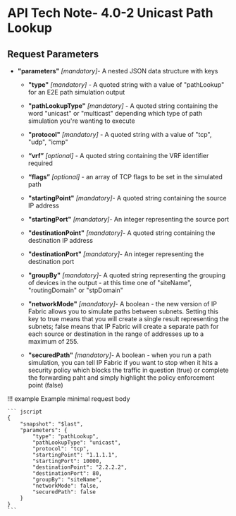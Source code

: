 # API Tech Note- 4.0-2 Unicast Path Lookup

## Request Parameters

-   **"parameters"** *\[mandatory\]*- A nested JSON data structure with
    keys

    -   **"type"** *\[mandatory\]* - A quoted string with a value of
        "pathLookup" for an E2E path simulation output

    -   **"pathLookupType"** *\[mandatory\]* - A quoted string
        containing the word "unicast" or "multicast" depending which
        type of path simulation you're wanting to execute

    -   **"protocol"** *\[mandatory\]* - A quoted string with a value of
        "tcp", "udp", "icmp"

    -   **“vrf”** *\[optional\] -* A quoted string containing the VRF
        identifier required

    -   **“flags”** *\[optional\]* - an array of TCP flags to be set in
        the simulated path

    -   **"startingPoint"** *\[mandatory\]*- A quoted string containing
        the source IP address

    -   **"startingPort"** *\[mandatory\]*- An integer representing the
        source port

    -   **"destinationPoint"** *\[mandatory\]*- A quoted string
        containing the destination IP address

    -   **"destinationPort"** *\[mandatory\]*- An integer representing
        the destination port

    -   **"groupBy"** *\[mandatory\]*- A quoted string representing the
        grouping of devices in the output - at this time one of
        "siteName", "routingDomain" or "stpDomain"

    -   **"networkMode"** *\[mandatory\]*- A boolean - the new version
        of IP Fabric allows you to simulate paths between subnets.
        Setting this key to true means that you will create a single
        result representing the subnets; false means that IP Fabric will
        create a separate path for each source or destination in the
        range of addresses up to a maximum of 255.

    -   **"securedPath"** *\[mandatory\]*- A boolean - when you run a
        path simulation, you can tell IP Fabric if you want to stop when
        it hits a security policy which blocks the traffic in question
        (true) or complete the forwarding paht and simply highlight the
        policy enforcement point (false)

!!! example Example minimal request body

    ``` jscript
    {
        "snapshot": "$last",
        "parameters": {
            "type": "pathLookup",
            "pathLookupType": "unicast",
            "protocol": "tcp",
            "startingPoint": "1.1.1.1",
            "startingPort": 10000,
            "destinationPoint": "2.2.2.2",
            "destinationPort": 80,
            "groupBy": "siteName",
            "networkMode": false,
            "securedPath": false
        }
    }
    ```

  
